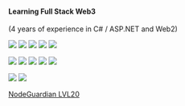 #### Learning Full Stack Web3

(4 years of experience in C# / ASP.NET and Web2)
 

![](https://img.shields.io/badge/solidity-blue)
![](https://img.shields.io/badge/node.js-blue)
![](https://img.shields.io/badge/hardhat-green)
![](https://img.shields.io/badge/foundry-green)
![](https://img.shields.io/badge/truffle-green)

![](https://img.shields.io/badge/HTML-yellow)
![](https://img.shields.io/badge/CSS-yellow)
![](https://img.shields.io/badge/javascript-yellow)
![](https://img.shields.io/badge/SQL-gray)
![](https://img.shields.io/badge/Firebase-gray)

![](https://img.shields.io/badge/git-orange)
![](https://img.shields.io/badge/npm-orange)



[NodeGuardian LVL20](https://nodeguardians.io/character/marabot/journal)

